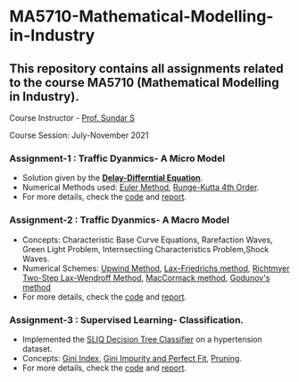 # MA5710-Mathematical-Modelling-in-Industry

## This repository contains all assignments related to the course MA5710 (Mathematical Modelling in Industry).

Course Instructor - [Prof. Sundar S](https://math.iitm.ac.in/public_html/slnt/index.htm)

Course Session: July-November 2021

### Assignment-1 : Traffic Dyanmics- A Micro Model
- Solution given by the [**Delay-Differntial Equation**](https://en.wikipedia.org/wiki/Delay_differential_equation).
- Numerical Methods used: [Euler Method](https://en.wikipedia.org/wiki/Euler_method#:~:text=The%20Euler%20method%20is%20a,proportional%20to%20the%20step%20size.), [Runge-Kutta 4th Order](https://www.geeksforgeeks.org/runge-kutta-4th-order-method-solve-differential-equation/).
- For more details, check the [code](https://github.com/sid-betalol/MA5710-Mathematical-Modelling-in-Industry/tree/main/assignment1_traffic_dynamics_micro/code) and [report](https://github.com/sid-betalol/MA5710-Mathematical-Modelling-in-Industry/tree/main/assignment1_traffic_dynamics_micro/report).

### Assignment-2 : Traffic Dyanmics- A Macro Model
- Concepts: Characteristic Base Curve Equations, Rarefaction Waves, Green Light Problem, Internsectiing Characteristics Problem,Shock Waves. 
- Numerical Schemes: [Upwind Method](https://en.wikipedia.org/wiki/Upwind_scheme#:~:text=In%20computational%20physics%2C%20the%20term,derivatives%20in%20a%20flow%20field.), [Lax–Friedrichs method](https://en.wikipedia.org/wiki/Lax%E2%80%93Friedrichs_method), [Richtmyer Two-Step Lax-Wendroff Method](https://en.wikipedia.org/wiki/Lax%E2%80%93Wendroff_method#Richtmyer_method), [MacCormack method](https://en.wikipedia.org/wiki/MacCormack_method#:~:text=In%20computational%20fluid%20dynamics%2C%20the,MacCormack%20in%201969.), [Godunov's method](https://en.wikipedia.org/wiki/Godunov%27s_theorem)
- For more details, check the [code](https://github.com/sid-betalol/MA5710-Mathematical-Modelling-in-Industry/tree/main/assignment2_traffic_dynamics_macro/code) and [report](https://github.com/sid-betalol/MA5710-Mathematical-Modelling-in-Industry/tree/main/assignment2_traffic_dynamics_macro/report).

### Assignment-3 : Supervised Learning- Classification.
- Implemented the [SLIQ Decision Tree Classifier](https://sci2s.ugr.es/keel/pdf/algorithm/congreso/SLIQ.pdf) on a hypertension dataset.
- Concepts: [Gini Index](https://www.upgrad.com/blog/gini-index-for-decision-trees/), [Gini Impurity and Perfect Fit](https://www.analyticsvidhya.com/blog/2021/03/how-to-select-best-split-in-decision-trees-gini-impurity/), [Pruning](https://en.wikipedia.org/wiki/Decision_tree_pruning#:~:text=Pruning%20is%20a%20data%20compression,and%20redundant%20to%20classify%20instances.).
- For more details, check the [code](https://github.com/sid-betalol/MA5710-Mathematical-Modelling-in-Industry/tree/main/assignment3_classification/code) and [report](https://github.com/sid-betalol/MA5710-Mathematical-Modelling-in-Industry/tree/main/assignment3_classification/report).
